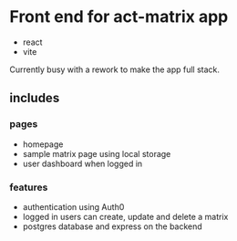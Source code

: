 # Front end for act-matrix app

- react
- vite

Currently busy with a rework to make the app full stack.

## includes

### pages

- homepage
- sample matrix page using local storage
- user dashboard when logged in

### features

- authentication using Auth0
- logged in users can create, update and delete a matrix
- postgres database and express on the backend


